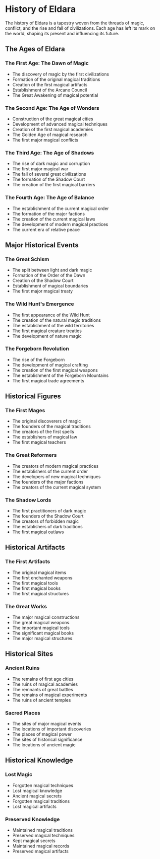 # History of Eldara

The history of Eldara is a tapestry woven from the threads of magic, conflict, and the rise and fall of civilizations. Each age has left its mark on the world, shaping its present and influencing its future.

## The Ages of Eldara

### The First Age: The Dawn of Magic
- The discovery of magic by the first civilizations
- Formation of the original magical traditions
- Creation of the first magical artifacts
- Establishment of the Arcane Council
- The Great Awakening of magical potential

### The Second Age: The Age of Wonders
- Construction of the great magical cities
- Development of advanced magical techniques
- Creation of the first magical academies
- The Golden Age of magical research
- The first major magical conflicts

### The Third Age: The Age of Shadows
- The rise of dark magic and corruption
- The first major magical war
- The fall of several great civilizations
- The formation of the Shadow Court
- The creation of the first magical barriers

### The Fourth Age: The Age of Balance
- The establishment of the current magical order
- The formation of the major factions
- The creation of the current magical laws
- The development of modern magical practices
- The current era of relative peace

## Major Historical Events

### The Great Schism
- The split between light and dark magic
- Formation of the Order of the Dawn
- Creation of the Shadow Court
- Establishment of magical boundaries
- The first major magical treaty

### The Wild Hunt's Emergence
- The first appearance of the Wild Hunt
- The creation of the natural magic traditions
- The establishment of the wild territories
- The first magical creature treaties
- The development of nature magic

### The Forgeborn Revolution
- The rise of the Forgeborn
- The development of magical crafting
- The creation of the first magical weapons
- The establishment of the Forgeborn Mountains
- The first magical trade agreements

## Historical Figures

### The First Mages
- The original discoverers of magic
- The founders of the magical traditions
- The creators of the first spells
- The establishers of magical law
- The first magical teachers

### The Great Reformers
- The creators of modern magical practices
- The establishers of the current order
- The developers of new magical techniques
- The founders of the major factions
- The creators of the current magical system

### The Shadow Lords
- The first practitioners of dark magic
- The founders of the Shadow Court
- The creators of forbidden magic
- The establishers of dark traditions
- The first magical outlaws

## Historical Artifacts

### The First Artifacts
- The original magical items
- The first enchanted weapons
- The first magical tools
- The first magical books
- The first magical structures

### The Great Works
- The major magical constructions
- The great magical weapons
- The important magical tools
- The significant magical books
- The major magical structures

## Historical Sites

### Ancient Ruins
- The remains of first age cities
- The ruins of magical academies
- The remnants of great battles
- The remains of magical experiments
- The ruins of ancient temples

### Sacred Places
- The sites of major magical events
- The locations of important discoveries
- The places of magical power
- The sites of historical significance
- The locations of ancient magic

## Historical Knowledge

### Lost Magic
- Forgotten magical techniques
- Lost magical knowledge
- Ancient magical secrets
- Forgotten magical traditions
- Lost magical artifacts

### Preserved Knowledge
- Maintained magical traditions
- Preserved magical techniques
- Kept magical secrets
- Maintained magical records
- Preserved magical artifacts 